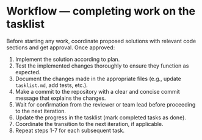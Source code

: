 # Workflow — completing work on the tasklist

Before starting any work, coordinate proposed solutions with relevant code sections and get approval. Once approved:

1. Implement the solution according to plan.
2. Test the implemented changes thoroughly to ensure they function as expected.
3. Document the changes made in the appropriate files (e.g., update `tasklist.md`, add tests, etc.).
4. Make a commit to the repository with a clear and concise commit message that explains the changes.
5. Wait for confirmation from the reviewer or team lead before proceeding to the next iteration.
6. Update the progress in the tasklist (mark completed tasks as done).
7. Coordinate the transition to the next iteration, if applicable.
8. Repeat steps 1-7 for each subsequent task.